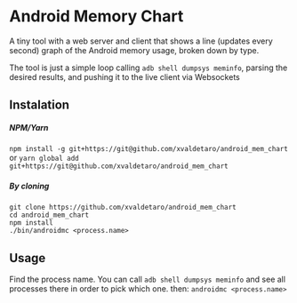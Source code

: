 # Android Memory Chart
A tiny tool with a web server and client that shows a line (updates every second) graph of the Android memory usage, broken down by type.

The tool is just a simple loop calling `adb shell dumpsys meminfo`, parsing the desired results, and pushing it to the live client via Websockets

## Instalation
##### NPM/Yarn
`npm install -g git+https://git@github.com/xvaldetaro/android_mem_chart`
or
`yarn global add git+https://git@github.com/xvaldetaro/android_mem_chart`

##### By cloning
```
git clone https://github.com/xvaldetaro/android_mem_chart
cd android_mem_chart
npm install
./bin/androidmc <process.name>
```

## Usage
Find the process name. You can call `adb shell dumpsys meminfo` and see all processes there in order to pick which one.
then:
`androidmc <process.name>`